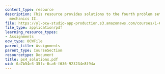 ```yaml
---
content_type: resource
description: This resource provides solutions to the fourth problem set on engineering
  mechanics II.
file: https://ol-ocw-studio-app-production.s3.amazonaws.com/courses/1-060-engineering-mechanics-ii-spring-2006/0a7b54e335fc0ca6f636923234e8f94a_ps4_solutions.pdf
file_type: application/pdf
learning_resource_types:
- Assignments
ocw_type: OCWFile
parent_title: Assignments
parent_type: CourseSection
resourcetype: Document
title: ps4_solutions.pdf
uid: 0a7b54e3-35fc-0ca6-f636-923234e8f94a
---
```

